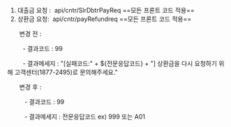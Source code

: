 1. 대출금 요청 :  api/cntr/SlrDbtrPayReq ==모든 프론트 코드 적용==
2. 상환금 요청:  api/cntr/payRefundreq ==모든 프론트 코드 적용==

       변경 전 : 

         - 결과코드 : 99

         - 결과메세지 : "[실패코드:" + ${전문응답코드} + "] 상환금을 다시 요청하기 위해 고객센터(1877-2495)로 문의해주세요." 

       변경 후 :

          - 결과코드 : 99

          - 결과메세지 : 전문응답코드 ex) 999 또는 A01